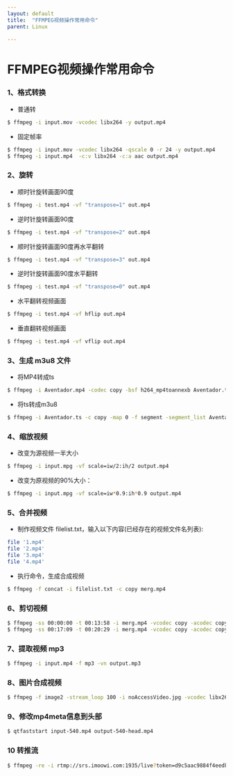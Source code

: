 ```yaml
---
layout: default
title:  "FFMPEG视频操作常用命令"
parent: Linux

---
```


# FFMPEG视频操作常用命令

### 1、格式转换
- 普通转
```bash
$ ffmpeg -i input.mov -vcodec libx264 -y output.mp4
```
- 固定帧率
```bash
$ ffmpeg -i input.mov -vcodec libx264 -qscale 0 -r 24 -y output.mp4
$ ffmpeg -i input.mp4  -c:v libx264 -c:a aac output.mp4
```

### 2、旋转
- 顺时针旋转画面90度
```bash
$ ffmpeg -i test.mp4 -vf "transpose=1" out.mp4
```
- 逆时针旋转画面90度
```bash
$ ffmpeg -i test.mp4 -vf "transpose=2" out.mp4
```
- 顺时针旋转画面90度再水平翻转
```bash
$ ffmpeg -i test.mp4 -vf "transpose=3" out.mp4
```
- 逆时针旋转画面90度水平翻转
```bash
$ ffmpeg -i test.mp4 -vf "transpose=0" out.mp4
```
- 水平翻转视频画面
```bash
$ ffmpeg -i test.mp4 -vf hflip out.mp4
```
- 垂直翻转视频画面
```bash
$ ffmpeg -i test.mp4 -vf vflip out.mp4
```

### 3、生成 m3u8 文件
- 将MP4转成ts
```bash
$ ffmpeg -i Aventador.mp4 -codec copy -bsf h264_mp4toannexb Aventador.ts
```
- 将ts转成m3u8
```bash
$ ffmpeg -i Aventador.ts -c copy -map 0 -f segment -segment_list Aventador.m3u8 -segment_time 60 Aventador%06d.ts
```

### 4、缩放视频
- 改变为源视频一半大小
```bash
$ ffmpeg -i input.mpg -vf scale=iw/2:ih/2 output.mp4
```
- 改变为原视频的90%大小：
```bash
$ ffmpeg -i input.mpg -vf scale=iw*0.9:ih*0.9 output.mp4
```

### 5、合并视频
- 制作视频文件 filelist.txt，输入以下内容(已经存在的视频文件名列表):
```bash
file '1.mp4'
file '2.mp4'
file '3.mp4'
file '4.mp4'
```
- 执行命令，生成合成视频
```bash
$ ffmpeg -f concat -i filelist.txt -c copy merg.mp4
```

### 6、剪切视频
```bash
$ ffmpeg -ss 00:00:00 -t 00:13:58 -i merg.mp4 -vcodec copy -acodec copy final_f.mp4
$ ffmpeg -ss 00:17:09 -t 00:20:29 -i merg.mp4 -vcodec copy -acodec copy final_e.mp4
```

### 7、提取视频 mp3
```bash
$ ffmpeg -i input.mp4 -f mp3 -vn output.mp3	
```

### 8、图片合成视频
```bash
$ ffmpeg -f image2 -stream_loop 100 -i noAccessVideo.jpg -vcodec libx264 -b:v 200k -r 10 -s 800x600 -acodec libfaac -y 4.mp4
```

### 9、修改mp4meta信息到头部
```bash
$ qtfaststart input-540.mp4 output-540-head.mp4
```
### 10 转推流
```bash
$ ffmpeg -re -i rtmp://srs.imoowi.com:1935/live?token=d9c5aac9884f4eedbc4f/1  -vcodec copy -acodec copy -f flv  -y rtmp://srs.imoowi.com:1935/live?token=a51a3b251c6e4cdf99de/videoName
```